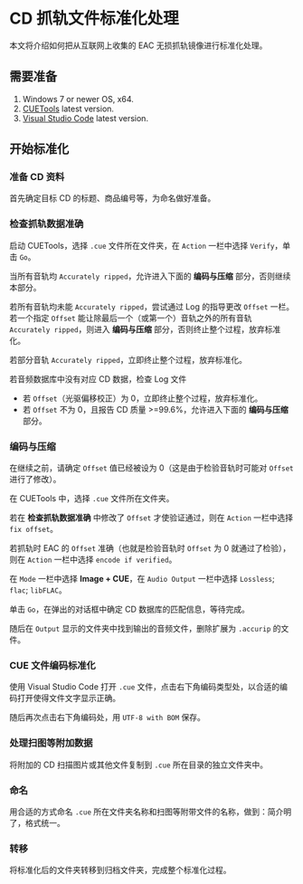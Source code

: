 # CD 抓轨文件标准化处理

本文将介绍如何把从互联网上收集的 EAC 无损抓轨镜像进行标准化处理。

## 需要准备

1. Windows 7 or newer OS, x64.
2. [CUETools](http://cue.tools/wiki/Main_Page) latest version.
3. [Visual Studio Code](https://code.visualstudio.com/) latest version.

## 开始标准化

### 准备 CD 资料
首先确定目标 CD 的标题、商品编号等，为命名做好准备。

### 检查抓轨数据准确
启动 CUETools，选择 `.cue` 文件所在文件夹，在 `Action` 一栏中选择 `Verify`，单击 `Go`。

当所有音轨均 `Accurately ripped`，允许进入下面的 **编码与压缩** 部分，否则继续本部分。

若所有音轨均未能 `Accurately ripped`，尝试通过 Log 的指导更改 `Offset` 一栏。若一个指定 `Offset` 能让除最后一个（或第一个）音轨之外的所有音轨 `Accurately ripped`，则进入 **编码与压缩** 部分，否则终止整个过程，放弃标准化。

若部分音轨 `Accurately ripped`，立即终止整个过程，放弃标准化。

若音频数据库中没有对应 CD 数据，检查 Log 文件
* 若 `Offset`（光驱偏移校正）为 0，立即终止整个过程，放弃标准化。
* 若 `Offset` 不为 0，且报告 CD 质量 >=99.6%，允许进入下面的 **编码与压缩** 部分。

### 编码与压缩

在继续之前，请确定 `Offset` 值已经被设为 0（这是由于检验音轨时可能对 `Offset` 进行了修改）。

在 CUETools 中，选择 `.cue` 文件所在文件夹。

若在 **检查抓轨数据准确** 中修改了 `Offset` 才使验证通过，则在 `Action` 一栏中选择 `fix offset`。

若抓轨时 EAC 的 `Offset` 准确（也就是检验音轨时 `Offset` 为 0 就通过了检验），则在 `Action` 一栏中选择 `encode if verified`。

在 `Mode` 一栏中选择 **Image + CUE**，在 `Audio Output` 一栏中选择 `Lossless`; `flac`; `libFLAC`。

单击 `Go`，在弹出的对话框中确定 CD 数据库的匹配信息，等待完成。

随后在 `Output` 显示的文件夹中找到输出的音频文件，删除扩展为 `.accurip` 的文件。

### CUE 文件编码标准化

使用 Visual Studio Code 打开 `.cue` 文件，点击右下角编码类型处，以合适的编码打开使得文件文字显示正确。

随后再次点击右下角编码处，用 `UTF-8 with BOM` 保存。

### 处理扫图等附加数据

将附加的 CD 扫描图片或其他文件复制到 `.cue` 所在目录的独立文件夹中。

### 命名

用合适的方式命名 `.cue` 所在文件夹名称和扫图等附带文件的名称，做到：简介明了，格式统一。

### 转移

将标准化后的文件夹转移到归档文件夹，完成整个标准化过程。
